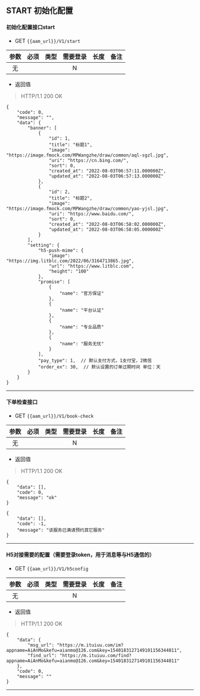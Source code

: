 ## START 初始化配置

#### 初始化配置接口start
 - GET `{{aam_url}}/V1/start`
 
| 参数 | 必须 | 类型 | 需要登录 | 长度 | 备注 |
|:---:|:---:|:---:|:---:|:---:|:---:|
| 无  |      |     |  N  |     |      |
 
 - 返回值
 > HTTP/1.1 200 OK
```
{
    "code": 0,
    "message": "",
    "data": {
        "banner": [
            {
                "id": 1,
                "title": "标题1",
                "image": "https://image.fmock.com/MPWangzhe/draw/common/aql-sgzl.jpg",
                "uri": "https://cn.bing.com/",
                "sort": 0,
                "created_at": "2022-08-03T06:57:11.000000Z",
                "updated_at": "2022-08-03T06:57:13.000000Z"
            },
            {
                "id": 2,
                "title": "标题2",
                "image": "https://image.fmock.com/MPWangzhe/draw/common/yao-yjsl.jpg",
                "uri": "https://www.baidu.com/",
                "sort": 0,
                "created_at": "2022-08-03T06:58:02.000000Z",
                "updated_at": "2022-08-03T06:58:05.000000Z"
            }
        ],
        "setting": {
            "h5-push-mime": {
                "image": "https://img.litblc.com/2022/06/3164713865.jpg",
                "url": "https://www.litblc.com",
                "height": "100"
            },
            "promise": [
                {
                    "name": "官方保证"
                },
                {
                    "name": "平台认证"
                },
                {
                    "name": "专业品质"
                },
                {
                    "name": "服务无忧"
                }
            ],
            "pay_type": 1,  // 默认支付方式，1支付宝，2微信
            "order_ex": 30,  // 默认设置的订单过期时间 单位：天
        }
    }
}
```

------------------------------



#### 下单检查接口
 - GET `{{aam_url}}/V1/book-check`
 
| 参数 | 必须 | 类型 | 需要登录 | 长度 | 备注 |
|:---:|:---:|:---:|:---:|:---:|:---:|
| 无  |      |     |  N  |     |      |
 
 - 返回值
 > HTTP/1.1 200 OK
```
{
    "data": [],
    "code": 0,
    "message": "ok"
}

{
    "data": [],
    "code": -1,
    "message": "该服务已满请预约其它服务"
}
```

------------------------------




#### H5对接需要的配置（需要登录token，用于消息等与H5通信的）
 - GET `{{aam_url}}/V1/h5config`
 
| 参数 | 必须 | 类型 | 需要登录 | 长度 | 备注 |
|:---:|:---:|:---:|:---:|:---:|:---:|
| 无  |      |     |  N  |     |      |
 
 - 返回值
 > HTTP/1.1 200 OK
```
{
    "data": {
        "msg_url": "https://m.ituiuu.com/im?appname=AiAnMo&kefu=aianmo@126.com&key=1540183127149101156344811",
        "find_url": "https://m.ituiuu.com/find?appname=AiAnMo&kefu=aianmo@126.com&key=1540183127149101156344811"
    },
    "code": 0,
    "message": ""
}
```

------------------------------
